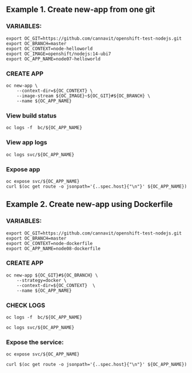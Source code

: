 ## Example 1. Create new-app from one git
### VARIABLES:
    export OC_GIT=https://github.com/cannavit/openshift-test-nodejs.git
    export OC_BRANCH=master
    export OC_CONTEXT=node-helloworld
    export OC_IMAGE=openshift/nodejs:14-ubi7
    export OC_APP_NAME=node07-helloworld

### CREATE APP

    oc new-app \
        --context-dir=${OC_CONTEXT} \
        --image-stream ${OC_IMAGE}~${OC_GIT}#${OC_BRANCH} \
        --name ${OC_APP_NAME} 

### View build status
    oc logs -f  bc/${OC_APP_NAME}

### View app logs
    oc logs svc/${OC_APP_NAME}

### Expose app
    oc expose svc/${OC_APP_NAME}
    curl $(oc get route -o jsonpath='{..spec.host}{"\n"}' ${OC_APP_NAME})


## Example 2. Create new-app using Dockerfile


### VARIABLES:
    export OC_GIT=https://github.com/cannavit/openshift-test-nodejs.git
    export OC_BRANCH=master
    export OC_CONTEXT=node-dockerfile
    export OC_APP_NAME=node08-dockerfile

### CREATE APP
    oc new-app ${OC_GIT}#${OC_BRANCH} \
	    --strategy=docker \
        --context-dir=${OC_CONTEXT}  \
        --name ${OC_APP_NAME} 

### CHECK LOGS

    oc logs -f  bc/${OC_APP_NAME}

    oc logs svc/${OC_APP_NAME}

### Expose the service:

    oc expose svc/${OC_APP_NAME}
 
    curl $(oc get route -o jsonpath='{..spec.host}{"\n"}' ${OC_APP_NAME})